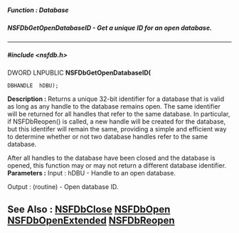 ##### Function : Database
##### NSFDbGetOpenDatabaseID - Get a unique ID for an open database.
---
##### #include <nsfdb.h>
DWORD LNPUBLIC **NSFDbGetOpenDatabaseID(**

	DBHANDLE  hDBU);
**Description :**
Returns a unique 32-bit identifier for a database that is valid as long as any 
handle to the database remains open.  The same identifier will be returned for 
all handles that refer to the same database.  In particular, if NSFDbReopen() 
is called, a new handle will be created for the database, but this identifer 
will remain the same, providing a simple and efficient way to determine whether 
or not two database handles refer to the same database.

After all handles to the database have been closed and the database is opened, 
this function may or may not return a different database identifier.
**Parameters :**
Input :
hDBU  -  Handle to an open database.

Output :
(routine)  -  Open database ID.


**See Also :**
[NSFDbClose](D:/md_files/NSFDbClose.md)
[NSFDbOpen](D:/md_files/NSFDbOpen.md)
[NSFDbOpenExtended](D:/md_files/NSFDbOpenExtended.md)
[NSFDbReopen](D:/md_files/NSFDbReopen.md)
---
